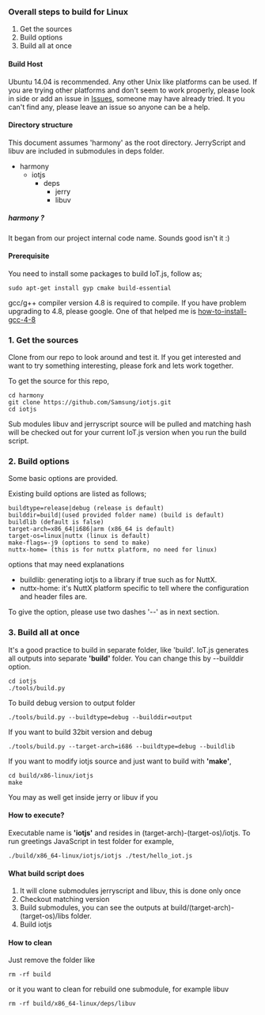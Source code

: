 ### Overall steps to build for Linux
1. Get the sources
2. Build options
3. Build all at once

#### Build Host
Ubuntu 14.04 is recommended. Any other Unix like platforms can be used. If you are trying other platforms and don't seem to work properly, please look in side or add an issue in [Issues](https://github.com/Samsung/iotjs/issues), someone may have already tried. It you can't find any, please leave an issue so anyone can be a help.

#### Directory structure

This document assumes 'harmony' as the root directory. JerryScript and libuv are included in submodules in deps folder.

* harmony
    * iotjs
        * deps
            * jerry
            * libuv

##### harmony ?

It began from our project internal code name. Sounds good isn't it :)


#### Prerequisite

You need to install some packages to build IoT.js, follow as;

```
sudo apt-get install gyp cmake build-essential
```

gcc/g++ compiler version 4.8 is required to compile. If you have problem upgrading to 4.8, please google. One of  that helped me is [how-to-install-gcc-4-8](http://askubuntu.com/questions/271388/how-to-install-gcc-4-8)


### 1. Get the sources

Clone from our repo to look around and test it. If you get interested and want to try something interesting, please fork and lets work together.

To get the source for this repo, 
```
cd harmony
git clone https://github.com/Samsung/iotjs.git
cd iotjs
```

Sub modules libuv and jerryscript source will be pulled and matching hash will be checked out for your current IoT.js version when you run the build script.


### 2. Build options

Some basic options are provided.

Existing build options are listed as follows;
```
buildtype=release|debug (release is default)
builddir=build|(used provided folder name) (build is default)
buildlib (default is false)
target-arch=x86_64|i686|arm (x86_64 is default)
target-os=linux|nuttx (linux is default)
make-flags=-j9 (options to send to make)
nuttx-home= (this is for nuttx platform, no need for linux)
```

options that may need explanations
* buildlib: generating iotjs to a library if true such as for NuttX.
* nuttx-home: it's NuttX platform specific to tell where the configuration and header files are.

To give the option, please use two dashes '--' as in next section.

### 3. Build all at once

It's a good practice to build in separate folder, like 'build'. IoT.js generates all outputs into separate **'build'** folder. You can change this by --builddir option.

```
cd iotjs
./tools/build.py
```

To build debug version to output folder
```
./tools/build.py --buildtype=debug --builddir=output
```

If you want to build 32bit version and debug
```
./tools/build.py --target-arch=i686 --buildtype=debug --buildlib
```

If you want to modify iotjs source and just want to build with **'make'**,
```
cd build/x86-linux/iotjs
make
```
You may as well get inside jerry or libuv if you 


#### How to execute?

Executable name is **'iotjs'** and resides in (target-arch)-(target-os)/iotjs. To run greetings JavaScript in test folder for example,

```
./build/x86_64-linux/iotjs/iotjs ./test/hello_iot.js
```

#### What build script does

1. It will clone submodules jerryscript and libuv, this is done only once
2. Checkout matching version
3. Build submodules, you can see the outputs at build/(target-arch)-(target-os)/libs folder.
4. Build iotjs


#### How to clean

Just remove the folder like
```
rm -rf build
```
or it you want to clean for rebuild one submodule, for example libuv
```
rm -rf build/x86_64-linux/deps/libuv
```

